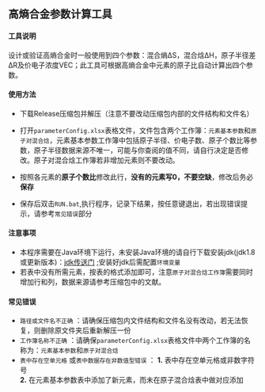 ## 高熵合金参数计算工具

#### 工具说明

设计或验证高熵合金时一般使用到四个参数：混合熵ΔS，混合焓ΔH，原子半径差ΔR及价电子浓度VEC；此工具可根据高熵合金中元素的原子比自动计算出四个参数。

#### 使用方法

- 下载Release压缩包并解压（注意不要改动压缩包内部的文件结构和文件名）

- 打开`parameterConfig.xlsx`表格文件，文件包含两个工作簿：`元素基本参数`和`原子对混合焓`，元素基本参数工作簿中包括原子半径、价电子数、原子个数比等参数，原子半径数据来源不唯一，可能与你查阅的值不同，请自行决定是否修改。原子对混合焓工作簿若非增加元素则不要改动。

- 按照各元素的**原子个数比**修改此行，**没有的元素写0，不要空缺**，修改后务必**保存**

- 保存后双击`RUN.bat`,执行程序，记录下结果，按任意键退出，若出现错误提示，请参考`常见错误`部分

#### 注意事项

- 本程序需要在Java环境下运行，未安装Java环境的请自行下载安装jdk(jdk1.8或更新版本)：[jdk传送门](https://www.oracle.com/java/technologies/downloads/#java8-windows) ;安装好jdk后需配置`环境变量`
- 若表中没有所需元素，按表的格式添加即可，注意`原子对混合焓工作簿`需要同时增加行和列，数据来源请参考压缩包中的文献。

#### 常见错误

- `路径或文件名不正确` ：请确保压缩包内文件结构和文件名没有改动，若无法恢复，则删除原文件夹后重新解压一份
- `工作簿名称不正确` ：请确保`parameterConfig.xlsx`表格文件中两个工作簿的名称为：`元素基本参数`和`原子对混合焓`
- `表中存在空单元格` 或`表中数据存在非数值型错误` ：
   **1.** 表中存在空单元格或非数字符号   
   **2.** 在元素基本参数表中添加了新元素，而未在原子混合焓表中做对应添加
